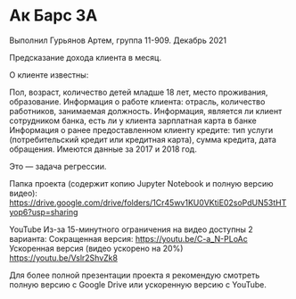 # Ак Барс 3А

Выполнил Гурьянов Артем, группа 11-909. Декабрь 2021

Предсказание дохода клиента в месяц.

О клиенте известны:

Пол, возраст, количество детей младше 18 лет, место проживания, образование.
Информация о работе клиента: отрасль, количество работников, занимаемая должность.
Информация, является ли клиент сотрудником банка, есть ли у клиента зарплатная карта в банке
Информация о ранее предоставленном клиенту кредите: тип услуги (потребительский кредит или кредитная карта), сумма кредита, дата обращения.
Имеются данные за 2017 и 2018 год.

Это — задача регрессии.

Папка проекта (содержит копию Jupyter Notebook и полную версию видео):
https://drive.google.com/drive/folders/1Cr45wv1KU0VKtiE02soPdUN53tHTyop6?usp=sharing

YouTube
Из-за 15-минутного ограничения на видео доступны 2 варианта:
Сокращенная версия:
https://youtu.be/C-a_N-PLoAc
Ускоренная версия (видео ускорено на 20%)
https://youtu.be/Vslr2ShvZk8

Для более полной презентации проекта я рекомендую смотреть полную версию с Google Drive или ускоренную версию с YouTube.
